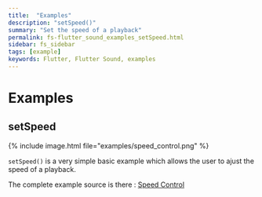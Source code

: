 ```yaml
---
title:  "Examples"
description: "setSpeed()"
summary: "Set the speed of a playback"
permalink: fs-flutter_sound_examples_setSpeed.html
sidebar: fs_sidebar
tags: [example]
keywords: Flutter, Flutter Sound, examples
---
```

# Examples


## setSpeed

{% include image.html file="examples/speed_control.png" %}

`setSpeed()` is a very simple basic example which allows the user to ajust the speed of a playback.

The complete example source is there : [Speed Control](https://github.com/canardoux/flutter_sound/blob/master/flutter_sound/example/lib/speed_control/speed_control.dart)

